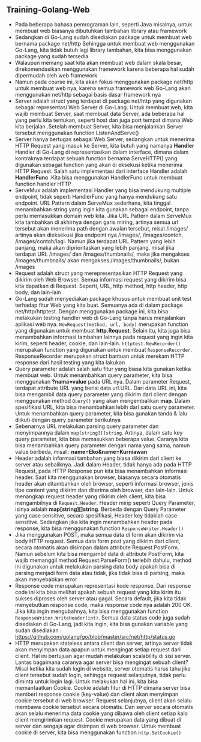## Training-Golang-Web

- Pada beberapa bahasa pemrograman lain, seperti Java misalnya, untuk membuat web biasanya dibutuhkan tambahan library atau framework
- Sedangkan di Go-Lang sudah disediakan package untuk membuat web bernama package net/http
Sehingga untuk membuat web menggunakan Go-Lang, kita tidak butuh lagi library tambahan, kita bisa menggunakan package yang sudah tersedia
- Walaupun memang saat kita akan membuat web dalam skala besar, direkomendasikan menggunakan framework karena beberapa hal sudah dipermudah oleh web framework
- Namun pada course ini, kita akan fokus menggunakan package net/http untuk membuat web nya, karena semua framework web Go-Lang akan menggunakan net/http sebagai basis dasar framework nya
- Server adalah struct yang terdapat di package net/http yang digunakan sebagai representasi Web Server di Go-Lang. Untuk membuat web, kita wajib membuat Server, saat membuat data Server, ada beberapa hal yang perlu kita tentukan, seperti host dan juga port tempat dimana Web kita berjalan .Setelah membuat Server, kita bisa menjalankan Server tersebut menggunakan function ListenAndServe()
- Server hanya bertugas sebagai Web Server, sedangkan untuk menerima HTTP Request yang masuk ke Server, kita butuh yang namanya **Handler** Handler di Go-Lang di representasikan dalam interface, dimana dalam kontraknya terdapat sebuah function bernama ServeHTTP() yang digunakan sebagai function yang akan di eksekusi ketika menerima HTTP Request. Salah satu implementasi dari interface Handler adalah **HandlerFunc** .Kita bisa menggunakan HandlerFunc untuk membuat function handler HTTP
- ServeMux adalah implementasi Handler yang bisa mendukung multiple endpoint, tidak seperti HandlerFunc yang hanya mendukung satu endpoint. URL Pattern dalam ServeMux sederhana, kita tinggal menambahkan string yang ingin kita gunakan sebagai  endpoint, tanpa perlu memasukkan domain web kita. Jika URL Pattern dalam ServeMux kita tambahkan di akhirnya dengan garis miring, artinya semua url tersebut akan menerima path dengan awalan tersebut, misal /images/ artinya akan dieksekusi jika endpoint nya /images/, /images/contoh, /images/contoh/lagi. Namun jika terdapat URL Pattern yang lebih panjang, maka akan diprioritaskan yang lebih panjang, misal jika terdapat URL /images/ dan /images/thumbnails/, maka jika mengakses /images/thumbnails/ akan mengakses /images/thumbnails/, bukan /images
- Request adalah struct yang merepresentasikan HTTP Request yang dikirim oleh Web Browser. Semua informasi request yang dikirim bisa kita dapatkan di Request. Seperti, URL, http method, http header, http body, dan lain-lain
- Go-Lang sudah menyediakan package khusus untuk membuat unit test terhadap fitur Web yang kita buat. Semuanya ada di dalam package net/http/httptest. Dengan menggunakan package ini, kita bisa melakukan testing handler web di Go-Lang tanpa harus menjalankan aplikasi web nya. `NewRequest(method, url, body)` merupakan function yang digunakan untuk membuat **http.Request**. Selain itu, kita juga bisa menambahkan informasi tambahan lainnya pada request yang ingin kita kirim, seperti header, cookie, dan lain-lain. `httptest.NewRecorder()` merupakan function yang digunakan untuk membuat `ResponseRecorder`. ResponseRecorder merupakan struct bantuan untuk merekam HTTP response dari hasil testing yang kita lakukan
- Query parameter adalah salah satu fitur yang biasa kita gunakan ketika membuat web. Untuk menambahkan query parameter, kita bisa menggunakan **?nama=value** pada URL nya. Dalam parameter Request, terdapat attribute URL yang berisi data url.URL. Dari data URL ini, kita bisa mengambil data query parameter yang dikirim dari client dengan menggunakan method `Query()` yang akan mengembalikan **map**. Dalam spesifikasi URL, kita bisa menambahkan lebih dari satu query parameter. Untuk menambahkan query parameter, kita bisa gunakan tanda & lalu diikuti dengan query parameter berikutnya
- Sebenarnya URL melakukan parsing query parameter dan menyimpannya dalam `map[string][]string`. Artinya, dalam satu key query parameter, kita bisa memasukkan beberapa value. Caranya kita bisa menambahkan query parameter dengan nama yang sama, namun value berbeda, misal : **name=Eko&name=Kurniawan**
- Header adalah informasi tambahan yang biasa dikirim dari client ke server atau sebaliknya. Jadi dalam Header, tidak hanya ada pada HTTP Request, pada HTTP Response pun kita bisa menambahkan informasi header. Saat kita menggunakan browser, biasanya secara otomatis header akan ditambahkan oleh browser, seperti informasi browser, jenis tipe content yang dikirim dan diterima oleh browser, dan lain-lain. Untuk menangkap request header yang dikirim oleh client, kita bisa mengambilnya di `Request.Header`. Header mirip seperti Query Parameter, isinya adalah **map[string][]string**. Berbeda dengan Query Parameter yang case sensitive, secara spesifikasi, Header key tidaklah case sensitive. Sedangkan jika kita ingin menambahkan header pada response, kita bisa menggunakan function `ResponseWriter.Header()`
- Jika menggunakan POST, maka semua data di form akan dikirim via body HTTP request. Semua data form post yang dikirim dari client, secara otomatis akan disimpan dalam attribute Request.PostForm. Namun sebelum kita bisa mengambil data di attribute PostForm, kita wajib memanggil method Request.ParseForm() terlebih dahulu, method ini digunakan untuk melakukan parsing data body apakah bisa di parsing menjadi form data atau tidak, jika tidak bisa di parsing, maka akan menyebabkan error
- Response code merupakan representasi kode response. Dari response code ini kita bisa melihat apakah sebuah request yang kita kirim itu sukses diproses oleh server atau gagal. Secara default, jika kita tidak menyebutkan response code, maka response code nya adalah 200 OK. Jika kita ingin mengubahnya, kita bisa menggunakan function `ResponseWriter.WriteHeader(int)`. Semua data status code juga sudah disediakan di Go-Lang, jadi kita ingin, kita bisa gunakan variable yang sudah disediakan : https://github.com/golang/go/blob/master/src/net/http/status.go
- HTTP merupakan stateless antara client dan server, artinya server tidak akan menyimpan data apapun untuk mengingat setiap request dari client. Hal ini bertujuan agar mudah melakukan scalability di sisi server. Lantas bagaimana caranya agar server bisa mengingat sebuah client? Misal ketika kita sudah login di website, server otomatis harus tahu jika client tersebut sudah login, sehingga request selanjutnya, tidak perlu diminta untuk login lagi. Untuk melakukan hal ini, kita bisa memanfaatkan Cookie. Cookie adalah fitur di HTTP dimana server bisa memberi response cookie (key-value) dan client akan menyimpan cookie tersebut di web browser. Request selanjutnya, client akan selalu membawa cookie tersebut secara otomatis. Dan server secara otomatis akan selalu menerima data cookie yang dibawa oleh client setiap kalo client mengirimkan request. Cookie merupakan data yang dibuat di server dan sengaja agar disimpan di web browser. Untuk membuat cookie di server, kita bisa menggunakan function `http.SetCookie()`